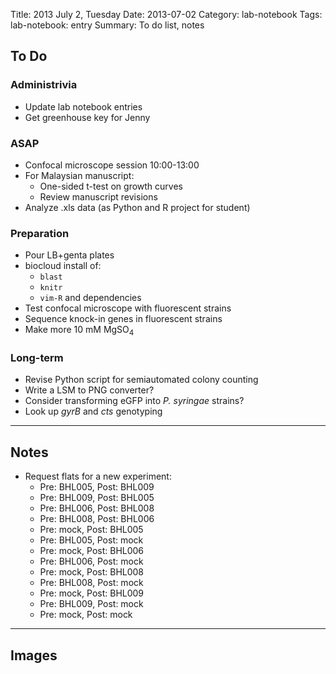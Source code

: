 Title: 2013 July 2, Tuesday
Date: 2013-07-02
Category: lab-notebook
Tags: lab-notebook: entry
Summary: To do list, notes

## To Do ##

### Administrivia ###

- Update lab notebook entries
- Get greenhouse key for Jenny

### ASAP ###

- Confocal microscope session 10:00-13:00
- For Malaysian manuscript:
    - One-sided t-test on growth curves
    - Review manuscript revisions
- Analyze .xls data (as Python and R project for student)

### Preparation ###

- Pour LB+genta plates
- biocloud install of:
    - `blast`
    - `knitr`
    - `vim-R` and dependencies
- Test confocal microscope with fluorescent strains
- Sequence knock-in genes in fluorescent strains
- Make more 10 mM MgSO<sub>4</sub>

### Long-term ###

- Revise Python script for semiautomated colony counting
- Write a LSM to PNG converter?
- Consider transforming eGFP into _P. syringae_ strains? 
- Look up _gyrB_ and _cts_ genotyping

***

## Notes ##


- Request flats for a new experiment:
    - Pre: BHL005, Post: BHL009
    - Pre: BHL009, Post: BHL005
    - Pre: BHL006, Post: BHL008
    - Pre: BHL008, Post: BHL006
    - Pre: mock, Post: BHL005
    - Pre: BHL005, Post: mock
    - Pre: mock, Post: BHL006
    - Pre: BHL006, Post: mock
    - Pre: mock, Post: BHL008
    - Pre: BHL008, Post: mock
    - Pre: mock, Post: BHL009
    - Pre: BHL009, Post: mock
    - Pre: mock, Post: mock

***

## Images ##



